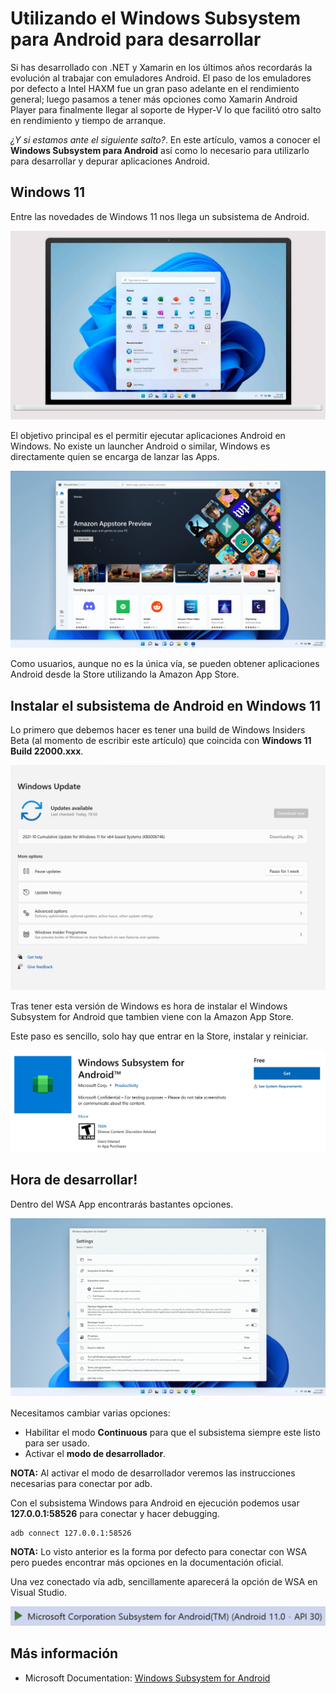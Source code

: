 # Utilizando el Windows Subsystem para Android para desarrollar

Si has desarrollado con .NET y Xamarin en los últimos años recordarás la evolución al trabajar con emuladores Android. El paso de los emuladores por defecto a Intel HAXM fue un gran paso adelante en el rendimiento general; luego pasamos a tener más opciones como Xamarin Android Player para finalmente llegar al soporte de Hyper-V lo que facilitó otro salto en rendimiento y tiempo de arranque.

 _¿Y si estamos ante el siguiente salto?_. En este artículo, vamos a conocer el **Windows Subsystem para Android** así como lo necesario para utilizarlo para desarrollar y depurar aplicaciones Android.

## Windows 11

Entre las novedades de Windows 11 nos llega un subsistema de Android. 

![Windows 11](windows11.jpg)

El objetivo principal es el permitir ejecutar aplicaciones Android en Windows. No existe un launcher Android o similar, Windows es directamente quien se encarga de lanzar las Apps.

![Amazon App Store](amazon-appstore.png)

Como usuarios, aunque no es la única vía, se pueden obtener aplicaciones Android desde la Store utilizando la Amazon App Store.

## Instalar el subsistema de Android en Windows 11

Lo primero que debemos hacer es tener una build de Windows Insiders Beta (al momento de escribir este artículo) que coincida con **Windows 11 Build 22000.xxx**.

![Windows 11 Build 22000.xxx](windows11-update.png)

Tras tener esta versión de Windows es hora de instalar el Windows Subsystem for Android que tambien viene con la Amazon App Store.

Este paso es sencillo, solo hay que entrar en la Store, instalar y reiniciar.

![Instalar WSA](wsa-install.jpg)

## Hora de desarrollar!

Dentro del WSA App encontrarás bastantes opciones.

![Opciones WSA](wsa-settings.png)

Necesitamos cambiar varias opciones:
* Habilitar el modo **Continuous** para que el subsistema siempre este listo para ser usado.
* Activar el **modo de desarrollador**.

**NOTA:** Al activar el modo de desarrollador veremos las instrucciones necesarias para conectar por adb.

Con el subsistema Windows para Android en ejecución podemos usar **127.0.0.1:58526** para conectar y hacer debugging.

```
adb connect 127.0.0.1:58526
```

**NOTA:** Lo visto anterior es la forma por defecto para conectar con WSA pero puedes encontrar más opciones en la documentación oficial.

Una vez conectado vía adb, sencillamente aparecerá la opción de WSA en Visual Studio.

![Visual Studio](wsa-vs.png)

## Más información 

 * Microsoft Documentation: [Windows Subsystem for Android](https://docs.microsoft.com/en-us/windows/android/wsa/)